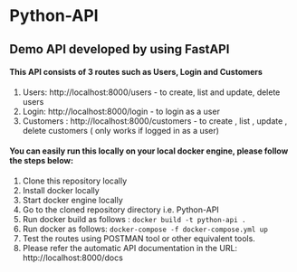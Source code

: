 # Python-API

## Demo API developed by using FastAPI

#### This API consists of  3 routes such as Users, Login and Customers

1. Users: http://localhost:8000/users - to create, list and update, delete users
2. Login: http://localhost:8000/login - to login as a user
3. Customers : http://localhost:8000/customers - to create , list , update , delete customers ( only works if logged in as a user)

#### You can easily run this locally on your local docker engine, please follow the steps below:

1. Clone this repository locally
2. Install docker locally
3. Start docker engine locally
4. Go to the cloned repository directory i.e. Python-API
5. Run docker build as follows : ````docker build -t python-api .````
6. Run docker as follows: ````docker-compose -f docker-compose.yml up````
7. Test the routes using POSTMAN tool or other equivalent tools.
8. Please refer the automatic API documentation in the URL: http://localhost:8000/docs




